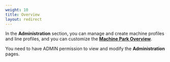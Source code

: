 ```yaml
---
weight: 10
title: Overview
layout: redirect
---
```


In the **Administration** section, you can manage and create machine profiles and line profiles, and you can customize the [**Machine Park Overview**](/oee/dashboards/#machine-park).

You need to have ADMIN permission to view and modify the **Administration** pages. 
